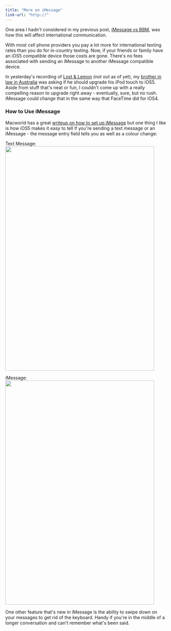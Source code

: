 ```yaml
---
title: "More on iMessage"
link-url: "http://"
---
```

<p>One area I hadn't considered in my previous post, <a href="https://chrisenns.com/2011/10/12/imessage-vs-bbm/">iMessage vs BBM</a>, was how this will affect international communication.</p>
<p>With most cell phone providers you pay a lot more for international texting rates than you do for in-country texting. Now, if your friends or family have an iOS5 compatible device those costs are gone. There's no fees associated with sending an iMessage to another iMessage compatible device.</p>
<p>In yesterday's recording of <a href="http://ssktn.com/shows/lostandlemon/">Lost & Lemon</a> (not out as of yet), my <a href="http://shop.lostwaxoz.com/">brother in law in Australia</a> was asking if he should upgrade his iPod touch to iOS5. Aside from stuff that's neat or fun, I couldn't come up with a really compelling reason to upgrade right away - eventually, sure, but no rush. iMessage could change that in the same way that FaceTime did for iOS4.</p>
<h3>How to Use iMessage</h3>
<p>Macworld has a great <a href="http://www.macworld.com/article/162984/2011/10/ios_5_imessage.html">writeup on how to set up iMessage</a> but one thing I like is how iOS5 makes it easy to tell if you're sending a text message or an iMessage - the message entry field tells you as well as a colour change:</p>
<p>Text Message:<br />
<img src="https://chrisenns.com/wp-content/uploads/2011/10/iMessage1-466x700.jpg" alt="" title="Text Message" width="466" height="700" class="aligncenter size-large wp-image-19722" /></p>
<p>iMessage:<br />
<img src="https://chrisenns.com/wp-content/uploads/2011/10/iMessage2-466x700.jpg" alt="" title="iMessage" width="466" height="700" class="aligncenter size-large wp-image-19723" /></p>
<p>One other feature that's new in iMessage is the ability to swipe down on your messages to get rid of the keyboard. Handy if you're in the middle of a longer conversation and can't remember what's been said.</p>
